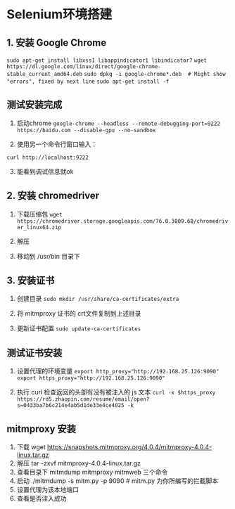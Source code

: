 # Selenium环境搭建

## 1. 安装 Google Chrome


`sudo apt-get install libxss1 libappindicator1 libindicator7`
`wget https://dl.google.com/linux/direct/google-chrome-stable_current_amd64.deb`
`sudo dpkg -i google-chrome*.deb  # Might show "errors", fixed by next line`
`sudo apt-get install -f`


## 测试安装完成
1. 启动chrome
`google-chrome --headless --remote-debugging-port=9222 https://baidu.com --disable-gpu --no-sandbox`

2. 使用另一个命令行窗口输入：

`curl http://localhost:9222`

3. 能看到调试信息就ok

## 2. 安装 chromedriver
1. 下载压缩包
`wget https://chromedriver.storage.googleapis.com/76.0.3809.68/chromedriver_linux64.zip`

2. 解压

3. 移动到 /usr/bin 目录下

## 3. 安装证书
1. 创建目录
`sudo mkdir /usr/share/ca-certificates/extra`

2. 将 mitmproxy 证书的 crt文件复制到上述目录

3. 更新证书配置
`sudo update-ca-certificates`

## 测试证书安装

1. 设置代理的环境变量
`export http_proxy="http://192.168.25.126:9090"`
`export https_proxy="http://192.168.25.126:9090"`

2. 执行 curl 检查返回的头部有没有被注入的 js 文本
`curl -x $https_proxy https://rd5.zhaopin.com/resume/email/open?s=0433ba7b6c214e4ab5d1de33e4ce4025 -k`

## mitmproxy 安装
1. 下载
wget https://snapshots.mitmproxy.org/4.0.4/mitmproxy-4.0.4-linux.tar.gz
2. 解压
tar -zxvf mitmproxy-4.0.4-linux.tar.gz
3. 查看目录下 mitmdump mitmproxy mitmweb 三个命令
4. 启动
./mitmdump -s mitm.py -p 9090   # mitm.py 为你所编写的拦截脚本
5. 设置代理为该本地端口
6. 查看是否注入成功
